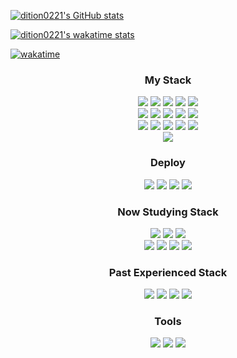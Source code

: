 <!-- [![Readme Card](https://github-readme-stats.vercel.app/api/pin/?username=dition0221&repo=Clone_Coding_Portfolio&theme=dark&hide_border=true)](https://github.com/dition0221/Clone_Coding_Portfolio) -->

[![dition0221's GitHub stats](https://github-readme-stats.vercel.app/api?username=dition0221&hide=prs&count_private=true&include_all_commits=true&theme=dark&hide_border=false)](https://github.com/dition0221)

[![dition0221's wakatime stats](https://github-readme-stats.vercel.app/api/wakatime?username=dition0221&v=2&theme=merko&layout=compact)](https://github.com/dition0221)

[![wakatime](https://wakatime.com/badge/user/8c7c2f72-e0e8-4ec6-b9a6-681ef4544e55.svg)](https://wakatime.com/@8c7c2f72-e0e8-4ec6-b9a6-681ef4544e55)

<div align="center">
  <h3>My Stack</h3>
  <div>
  <img src="https://img.shields.io/badge/HTML5-E34F26?style=flat-square&logo=HTML5&logoColor=white"/>
  <img src="https://img.shields.io/badge/CSS3-1572B6?style=flat-square&logo=CSS3&logoColor=white"/>
  <img src="https://img.shields.io/badge/JavaScript-F7DF1E?style=flat-square&logo=JavaScript&logoColor=white"/>
  <img src="https://img.shields.io/badge/Node.js-339933?style=flat-square&logo=nodedotjs&logoColor=white"/>
  <img src="https://img.shields.io/badge/Express-000000?style=flat-square&logo=express&logoColor=white"/>
  </div>
  <div>
  <img src="https://img.shields.io/badge/Pug-A86454?style=flat-square&logo=pug&logoColor=white"/>
  <img src="https://img.shields.io/badge/MongoDB-47A248?style=flat-square&logo=mongodb&logoColor=white"/>
  <img src="https://img.shields.io/badge/Mongoose-880000?style=flat-square&logo=mongoose&logoColor=white"/>
  <img src="https://img.shields.io/badge/Socket.io-010101?style=flat-square&logo=socketdotio&logoColor=white"/>
  <img src="https://img.shields.io/badge/WebRTC-333333?style=flat-square&logo=webrtc&logoColor=white"/>
  </div>
  <div>
  <img src="https://img.shields.io/badge/SCSS-CC6699?style=flat-square&logo=sass&logoColor=white"/>
  <img src="https://img.shields.io/badge/.ENV-ECD53F?style=flat-square&logo=dotenv&logoColor=white"/>
  <img src="https://img.shields.io/badge/React-61DAFB?style=flat-square&logo=react&logoColor=white"/>
  <img src="https://img.shields.io/badge/React Router-CA4245?style=flat-square&logo=reactrouter&logoColor=white"/>
  <img src="https://img.shields.io/badge/TypeScript-3178C6?style=flat-square&logo=typescript&logoColor=white"/>
  </div>
  <div>
  <img src="https://img.shields.io/badge/Styled Components-DB7093?style=flat-square&logo=styledcomponents&logoColor=white"/>
  </div>
</div>
<div align="center">
  <h3>Deploy</h3>
  <img src="https://img.shields.io/badge/MongoDB Atlas-47A248?style=flat-square&logo=mongodb&logoColor=white"/>
  <img src="https://img.shields.io/badge/Amazon S3-569A31?style=flat-square&logo=amazons3&logoColor=white"/>
  <img src="https://img.shields.io/badge/Fly.io-8b5cf6?style=flat-square&logo=&logoColor=white"/>
  <img src="https://img.shields.io/badge/gh pages-222222?style=flat-square&logo=githubpages&logoColor=white"/>
</div>
<div align="center">
  <h3>Now Studying Stack</h3>
  <div>
  <img src="https://img.shields.io/badge/React-61DAFB?style=flat-square&logo=react&logoColor=white"/>
  <img src="https://img.shields.io/badge/TypeScript-3178C6?style=flat-square&logo=typescript&logoColor=white"/>
  <img src="https://img.shields.io/badge/Styled Components-DB7093?style=flat-square&logo=styledcomponents&logoColor=white"/>
  </div>
  <div>
  <img src="https://img.shields.io/badge/React Router-CA4245?style=flat-square&logo=reactrouter&logoColor=white"/>
  <img src="https://img.shields.io/badge/React Query-FF4154?style=flat-square&logo=reactquery&logoColor=white"/>
  <img src="https://img.shields.io/badge/Recoil-3578E5?style=flat-square&logo=recoil&logoColor=white"/>
    <img src="https://img.shields.io/badge/React Hook Form-EC5990?style=flat-square&logo=reacthookform&logoColor=white"/>
  </div>
</div>
<div align="center">
  <h3>Past Experienced Stack</h3>
  <img src="https://img.shields.io/badge/C-A8B9CC?style=flat-square&logo=C&logoColor=white"/>
  <img src="https://img.shields.io/badge/C++-00599C?style=flat-square&logo=cplusplus&logoColor=white"/>
  <img src="https://img.shields.io/badge/R-276DC3?style=flat-square&logo=R&logoColor=white"/>
  <img src="https://img.shields.io/badge/Python-3776AB?style=flat-square&logo=python&logoColor=white"/>
  
</div>
<div align="center">
  <h3>Tools</h3>
  <img src="https://img.shields.io/badge/Visual Studio Code-007ACC?style=flat-square&logo=visualstudiocode&logoColor=white"/>
  <img src="https://img.shields.io/badge/GitHub-181717?style=flat-square&logo=github&logoColor=white"/>
  <img src="https://img.shields.io/badge/Git-F05032?style=flat-square&logo=git&logoColor=white"/>
</div>


<!--
**dition0221/dition0221** is a ✨ _special_ ✨ repository because its `README.md` (this file) appears on your GitHub profile.

Here are some ideas to get you started:

- 🔭 I’m currently working on ...
- 🌱 I’m currently learning ...
- 👯 I’m looking to collaborate on ...
- 🤔 I’m looking for help with ...
- 💬 Ask me about ...
- 📫 How to reach me: ...
- 😄 Pronouns: ...
- ⚡ Fun fact: ...
-->
